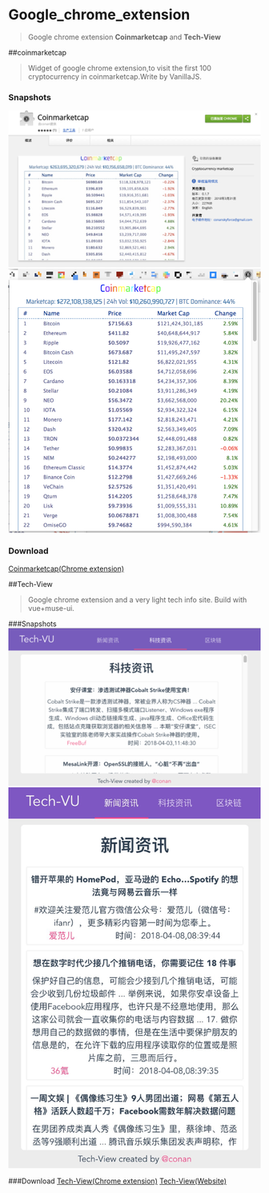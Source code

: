 # Google_chrome_extension
>Google chrome extension **Coinmarketcap** and **Tech-View**

##coinmarketcap
> Widget of google chrome extension,to visit the first 100 cryptocurrency in coinmarketcap.Write by VanillaJS.

### Snapshots
![shot1](https://raw.githubusercontent.com/conanskyforce/google_chrome_extension/master/coinmarketcap/shots/shot1.png)  
![shot2](https://raw.githubusercontent.com/conanskyforce/google_chrome_extension/master/coinmarketcap/shots/shot2.png)

### Download  
[Coinmarketcap(Chrome extension)](https://chrome.google.com/webstore/detail/coinmarketcap/mkhdgadimehhojbgpphhkodolihgmmfe)

##Tech-View
>Google chrome extension and a very light tech info site. Build with vue+muse-ui.

###Snapshots
![shot1](https://raw.githubusercontent.com/conanskyforce/tech-view/master/shots/banner1.png)
![shot2](https://raw.githubusercontent.com/conanskyforce/tech-view/master/shots/shot3.jpeg)

###Download
[Tech-View(Chrome extension)](https://chrome.google.com/webstore/detail/tech-view/mdjdpkdjblhjgpcglocodphajghbjdfn)
[Tech-View(Website)](http://111.231.70.202/)

